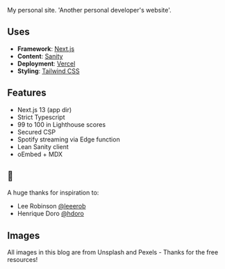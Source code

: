 My personal site. 'Another personal developer's website'.

## Uses

- **Framework**: [Next.js](https://nextjs.org/)
- **Content**: [Sanity](https://sanity.io)
- **Deployment**: [Vercel](https://vercel.com)
- **Styling**: [Tailwind CSS](https://tailwindcss.com/)

## Features

- Next.js 13 (app dir)
- Strict Typescript
- 99 to 100 in Lighthouse scores
- Secured CSP
- Spotify streaming via Edge function
- Lean Sanity client
- oEmbed + MDX

## 🙏

A huge thanks for inspiration to:

- Lee Robinson [@leeerob](https://twitter.com/leeerob)
- Henrique Doro [@hdoro](https://twitter.com/hdorodev)

## Images

All images in this blog are from Unsplash and Pexels - Thanks for the free resources!
